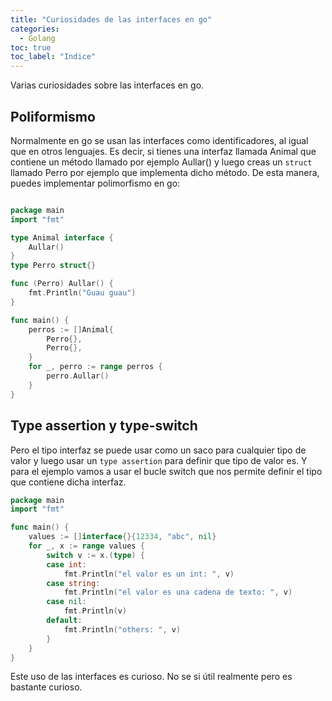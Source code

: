 ```yaml
---
title: "Curiosidades de las interfaces en go"
categories: 
  - Golang
toc: true
toc_label: "Indice"
---
```


Varias curiosidades sobre las interfaces en go.

## Poliformismo
Normalmente en go se usan las interfaces como identificadores, al igual que en otros lenguajes. Es decir, si tienes una interfaz llamada Animal que contiene un método llamado por ejemplo Aullar() y luego creas un `struct` llamado Perro por ejemplo que implementa dicho método. De esta manera, puedes implementar polimorfismo en go:

``` go

package main
import "fmt"

type Animal interface {
	Aullar()
}
type Perro struct{}

func (Perro) Aullar() {
	fmt.Println("Guau guau")
}

func main() {
	perros := []Animal{
		Perro{},
		Perro{},
	}
	for _, perro := range perros {
		perro.Aullar()
	}
}
``` 

## Type assertion y type-switch

Pero el tipo interfaz se puede usar como un saco para cualquier tipo de valor y luego usar un `type assertion` para definir que tipo de valor es. Y para el ejemplo vamos a usar el bucle switch que nos permite definir el tipo que contiene dicha interfaz.

```go
package main
import "fmt"

func main() {
	values := []interface{}{12334, "abc", nil}
	for _, x := range values {
		switch v := x.(type) {
		case int:
			fmt.Println("el valor es un int: ", v)
		case string:
			fmt.Println("el valor es una cadena de texto: ", v)
		case nil:
			fmt.Println(v)
		default:
			fmt.Println("others: ", v)
		}
	}
}
```

Este uso de las interfaces es curioso. No se si útil realmente pero es bastante curioso.